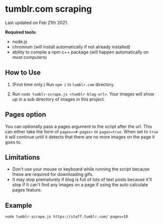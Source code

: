 # tumblr.com scraping

Last updated on Feb 21th 2021.

**Required tools:**

- node.js
- chromium (will install automatically if not already installed)
- ability to compile a npm c++ package (will happen automatically on most computers)

## How to Use

1. (First time only.) Run `npm i` in `tumblr.com` directory.

2. Run `node tumblr-scrape.js <tumblr-blog-url>`. Your images will show up in a sub directory of images in this project.

## Pages option

You can optionally pass a pages argument to the script after the url. This can either take the form of `pages=<#-pages>` or `pages=true`. When set to `true` it will continue until it detects that there are no more images on the page it goes to.

## Limitations

- Don't use your mouse or keyboard while running the script because these are required for downloading gifs.
- It may stop prematurely if blog is full of lots of text posts because it'll stop if It can't find any images on a page if using the auto calculate pages feature.

## Example

`node tumblr-scrape.js https://staff.tumblr.com/ pages=10`

